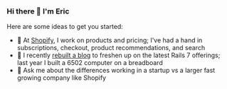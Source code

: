 ### Hi there 👋 I'm Eric
Here are some ideas to get you started:

- 🔭 At [Shopify](https://shopify.engineering), I work on products and pricing; I've had a hand in subscriptions, checkout, product recommendations, and search
- 🌱 I recently [rebuilt a blog](https://www.chartewalk.com) to freshen up on the latest Rails 7 offerings; last year I built a 6502 computer on a breadboard
- 💬 Ask me about the differences working in a startup vs a larger fast growing company like Shopify
<!--
- 👯 I’m looking to collaborate on ...
- 🤔 I’m looking for help with ...
- 💬 Ask me about ...
- 📫 How to reach me: ...
- 😄 Pronouns: ...
- ⚡ Fun fact: ...
-->
